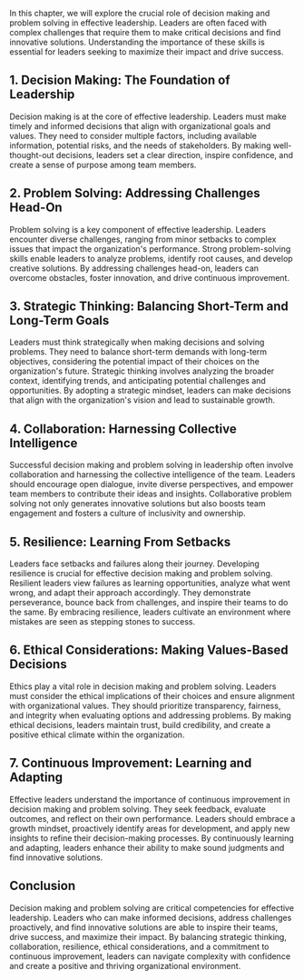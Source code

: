 
In this chapter, we will explore the crucial role of decision making and problem solving in effective leadership. Leaders are often faced with complex challenges that require them to make critical decisions and find innovative solutions. Understanding the importance of these skills is essential for leaders seeking to maximize their impact and drive success.

**1. Decision Making: The Foundation of Leadership**
----------------------------------------------------

Decision making is at the core of effective leadership. Leaders must make timely and informed decisions that align with organizational goals and values. They need to consider multiple factors, including available information, potential risks, and the needs of stakeholders. By making well-thought-out decisions, leaders set a clear direction, inspire confidence, and create a sense of purpose among team members.

**2. Problem Solving: Addressing Challenges Head-On**
-----------------------------------------------------

Problem solving is a key component of effective leadership. Leaders encounter diverse challenges, ranging from minor setbacks to complex issues that impact the organization's performance. Strong problem-solving skills enable leaders to analyze problems, identify root causes, and develop creative solutions. By addressing challenges head-on, leaders can overcome obstacles, foster innovation, and drive continuous improvement.

**3. Strategic Thinking: Balancing Short-Term and Long-Term Goals**
-------------------------------------------------------------------

Leaders must think strategically when making decisions and solving problems. They need to balance short-term demands with long-term objectives, considering the potential impact of their choices on the organization's future. Strategic thinking involves analyzing the broader context, identifying trends, and anticipating potential challenges and opportunities. By adopting a strategic mindset, leaders can make decisions that align with the organization's vision and lead to sustainable growth.

**4. Collaboration: Harnessing Collective Intelligence**
--------------------------------------------------------

Successful decision making and problem solving in leadership often involve collaboration and harnessing the collective intelligence of the team. Leaders should encourage open dialogue, invite diverse perspectives, and empower team members to contribute their ideas and insights. Collaborative problem solving not only generates innovative solutions but also boosts team engagement and fosters a culture of inclusivity and ownership.

**5. Resilience: Learning From Setbacks**
-----------------------------------------

Leaders face setbacks and failures along their journey. Developing resilience is crucial for effective decision making and problem solving. Resilient leaders view failures as learning opportunities, analyze what went wrong, and adapt their approach accordingly. They demonstrate perseverance, bounce back from challenges, and inspire their teams to do the same. By embracing resilience, leaders cultivate an environment where mistakes are seen as stepping stones to success.

**6. Ethical Considerations: Making Values-Based Decisions**
------------------------------------------------------------

Ethics play a vital role in decision making and problem solving. Leaders must consider the ethical implications of their choices and ensure alignment with organizational values. They should prioritize transparency, fairness, and integrity when evaluating options and addressing problems. By making ethical decisions, leaders maintain trust, build credibility, and create a positive ethical climate within the organization.

**7. Continuous Improvement: Learning and Adapting**
----------------------------------------------------

Effective leaders understand the importance of continuous improvement in decision making and problem solving. They seek feedback, evaluate outcomes, and reflect on their own performance. Leaders should embrace a growth mindset, proactively identify areas for development, and apply new insights to refine their decision-making processes. By continuously learning and adapting, leaders enhance their ability to make sound judgments and find innovative solutions.

**Conclusion**
--------------

Decision making and problem solving are critical competencies for effective leadership. Leaders who can make informed decisions, address challenges proactively, and find innovative solutions are able to inspire their teams, drive success, and maximize their impact. By balancing strategic thinking, collaboration, resilience, ethical considerations, and a commitment to continuous improvement, leaders can navigate complexity with confidence and create a positive and thriving organizational environment.
